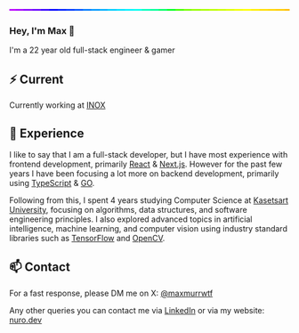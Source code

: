 <img style="width:100%;height:3px;" src="./bar.gif" />

### Hey, I'm Max 👋

I'm a 22 year old full-stack engineer & gamer

## ⚡️ Current

Currently working at [INOX](https://inox.co.th/)

## 💎 Experience

I like to say that I am a full-stack developer, but I have most experience with frontend development, primarily [React](https://reactjs.org/) & [Next.js](https://nextjs.org/). However for the past few years I have been focusing a lot more on backend development, primarily using [TypeScript](https://www.typescriptlang.org/) & [GO](https://go.dev/).

Following from this, I spent 4 years studying Computer Science at [Kasetsart University](https://www.ku.ac.th/th), focusing on algorithms, data structures, and software engineering principles. I also explored advanced topics in artificial intelligence, machine learning, and computer vision using industry standard libraries such as [TensorFlow](https://www.tensorflow.org/) and [OpenCV](https://opencv.org/).

## 📫 Contact

For a fast response, please DM me on X: [@maxmurrwtf](https://x.com/direct_messages/create/maxmurrwtf)

Any other queries you can contact me via [LinkedIn](https://www.linkedin.com/in/maxmurr/) or via my website: [nuro.dev](https://maxmurr.com/)
